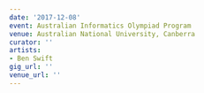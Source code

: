 ```yaml
---
date: '2017-12-08'
event: Australian Informatics Olympiad Program
venue: Australian National University, Canberra
curator: ''
artists:
- Ben Swift
gig_url: ''
venue_url: ''
---
```

